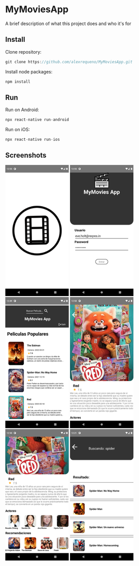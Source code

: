 
# MyMoviesApp

A brief description of what this project does and who it's for


## Install

Clone repository:
```js
git clone https://github.com/alexrequeno/MyMoviesApp.git
```

Install node packages:
```js
npm install
```

## Run

Run on Android:
```js
npx react-native run-android
```

Run on iOS:
```js
npx react-native run-ios
```
## Screenshots
<img src="https://github.com/alexrequeno/MyMoviesApp/blob/main/src/assets/screenshots/splash.png" width="200" /> <img src="https://github.com/alexrequeno/MyMoviesApp/blob/main/src/assets/screenshots/login.png" width="200" /> <img src="https://github.com/alexrequeno/MyMoviesApp/blob/main/src/assets/screenshots/home.png" width="200" /> <img src="https://github.com/alexrequeno/MyMoviesApp/blob/main/src/assets/screenshots/details1.png" width="200" /> <img src="https://github.com/alexrequeno/MyMoviesApp/blob/main/src/assets/screenshots/details2.png" width="200" /> <img src="https://github.com/alexrequeno/MyMoviesApp/blob/main/src/assets/screenshots/busque.png" width="200" />

